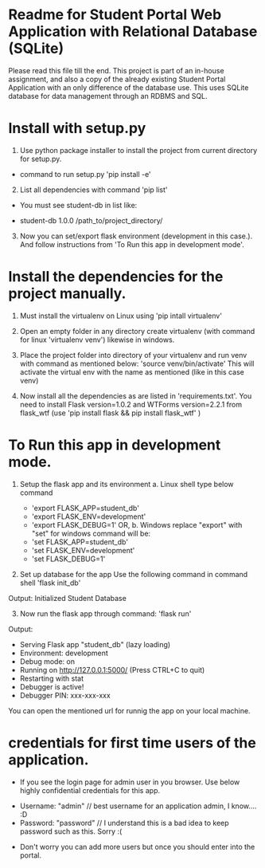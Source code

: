 # Readme for Student Portal Web Application with Relational Database (SQLite)

Please read this file till the end. This project is part of an in-house assignment, and also a copy of the already existing Student Portal Application with an only difference 
of the database use. This uses SQLite database for data management through an RDBMS and SQL.


# Install with setup.py

1. Use python package installer to install the project from current directory for setup.py.
- command to run setup.py 'pip install -e'

2. List all dependencies with command 'pip list'
- You must see student-db in list like:

* student-db   1.0.0   /path_to/project_directory/

3. Now you can set/export flask environment (development in this case.). And follow instructions from 'To Run this app in development mode'.



# Install the dependencies for the project manually.

1. Must install the virtualenv on Linux using 
  'pip intall virtualenv'
  
2. Open an empty folder in any directory create virtualenv (with command for linux 'virtualenv venv') likewise in windows.

3. Place the project folder into directory of your virtualenv and run venv with command as mentioned below:
  'source venv/bin/activate'
  This will activate the virtual env with the name as mentioned (like in this case venv)
  
4. Now install all the dependencies as are listed in 'requirements.txt'. You need to install Flask version=1.0.2 and WTForms version=2.2.1 from flask_wtf (use 'pip install flask && pip install flask_wtf' )
   


# To Run this app in development mode.

1. Setup the flask app and its environment
  a. Linux shell type below command
    - 'export FLASK_APP=student_db'
    - 'export FLASK_ENV=development' 
    - 'export FLASK_DEBUG=1' OR,
  b. Windows replace "export" with "set" for windows command will be:
    - 'set FLASK_APP=student_db'
    - 'set FLASK_ENV=development' 
    - 'set FLASK_DEBUG=1'
    
2. Set up database for the app Use the following command in command shell
  'flask init_db'
  
  Output:
  Initialized Student Database
  
3. Now run the flask app through command:
  'flask run'
  
  Output:
  * Serving Flask app "student_db" (lazy loading)
 * Environment: development
 * Debug mode: on
 * Running on http://127.0.0.1:5000/ (Press CTRL+C to quit)
 * Restarting with stat
 * Debugger is active!
 * Debugger PIN: xxx-xxx-xxx

You can open the mentioned url for runnig the app on your local machine.
  

# credentials for first time users of the application. 
- If you see the login page for admin user in you browser. 
Use below highly confidential credentials for this app.
  

* Username: "admin"    // best username for an application admin, I know.... :D
* Password: "password" // I understand this is a bad idea to keep password such as this. Sorry :(

- Don't worry you can add more users but once you should enter into the portal. 
